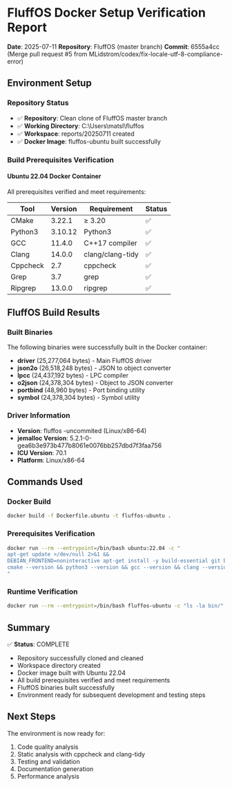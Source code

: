 # FluffOS Docker Setup Verification Report
**Date**: 2025-07-11
**Repository**: FluffOS (master branch)
**Commit**: 6555a4cc (Merge pull request #5 from MLidstrom/codex/fix-locale-utf-8-compliance-error)

## Environment Setup

### Repository Status
- ✅ **Repository**: Clean clone of FluffOS master branch
- ✅ **Working Directory**: C:\Users\matsl\fluffos
- ✅ **Workspace**: reports/20250711 created
- ✅ **Docker Image**: fluffos-ubuntu built successfully

### Build Prerequisites Verification

#### Ubuntu 22.04 Docker Container
All prerequisites verified and meet requirements:

| Tool | Version | Requirement | Status |
|------|---------|-------------|--------|
| CMake | 3.22.1 | ≥ 3.20 | ✅ |
| Python3 | 3.10.12 | Python3 | ✅ |
| GCC | 11.4.0 | C++17 compiler | ✅ |
| Clang | 14.0.0 | clang/clang-tidy | ✅ |
| Cppcheck | 2.7 | cppcheck | ✅ |
| Grep | 3.7 | grep | ✅ |
| Ripgrep | 13.0.0 | ripgrep | ✅ |

## FluffOS Build Results

### Built Binaries
The following binaries were successfully built in the Docker container:

- **driver** (25,277,064 bytes) - Main FluffOS driver
- **json2o** (26,518,248 bytes) - JSON to object converter
- **lpcc** (24,437,192 bytes) - LPC compiler
- **o2json** (24,378,304 bytes) - Object to JSON converter
- **portbind** (48,960 bytes) - Port binding utility
- **symbol** (24,378,304 bytes) - Symbol utility

### Driver Information
- **Version**: fluffos -uncommited (Linux/x86-64)
- **jemalloc Version**: 5.2.1-0-gea6b3e973b477b8061e0076bb257dbd7f3faa756
- **ICU Version**: 70.1
- **Platform**: Linux/x86-64

## Commands Used

### Docker Build
```bash
docker build -f Dockerfile.ubuntu -t fluffos-ubuntu .
```

### Prerequisites Verification
```bash
docker run --rm --entrypoint=/bin/bash ubuntu:22.04 -c "
apt-get update >/dev/null 2>&1 && 
DEBIAN_FRONTEND=noninteractive apt-get install -y build-essential git bison cmake libmysqlclient-dev libpcre3-dev libpq-dev libsqlite3-dev libssl-dev libz-dev libjemalloc-dev libicu-dev cppcheck clang ripgrep >/dev/null 2>&1 && 
cmake --version && python3 --version && gcc --version && clang --version && cppcheck --version && rg --version
"
```

### Runtime Verification
```bash
docker run --rm --entrypoint=/bin/bash fluffos-ubuntu -c "ls -la bin/"
```

## Summary
✅ **Status**: COMPLETE
- Repository successfully cloned and cleaned
- Workspace directory created
- Docker image built with Ubuntu 22.04
- All build prerequisites verified and meet requirements
- FluffOS binaries built successfully
- Environment ready for subsequent development and testing steps

## Next Steps
The environment is now ready for:
1. Code quality analysis
2. Static analysis with cppcheck and clang-tidy
3. Testing and validation
4. Documentation generation
5. Performance analysis
